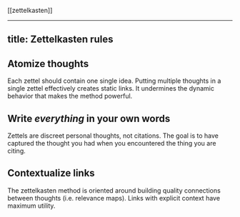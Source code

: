 [[zettelkasten]]

---
title: Zettelkasten rules
---

## Atomize thoughts

Each zettel should contain one single idea. Putting multiple thoughts in a single zettel effectively creates static links. It undermines the dynamic behavior that makes the method powerful.

## Write *everything* in your own words

Zettels are discreet personal thoughts, not citations. The goal is to have captured the thought you had when you encountered the thing you are citing.

## Contextualize links

The zettelkasten method is oriented around building quality connections between thoughts (i.e. relevance maps). Links with explicit context have maximum utility.
